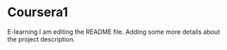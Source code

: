 
# Coursera1
E-learning
I am editing the README file. Adding some more details about the project description.

